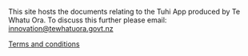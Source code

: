 This site hosts the documents relating to the Tuhi App produced by Te Whatu Ora. To discuss this further please email: innovation@tewhatuora.govt.nz

[Terms and conditions](/docs/terms.md)
